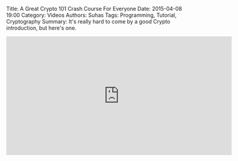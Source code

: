 Title: A Great Crypto 101 Crash Course For Everyone
Date: 2015-04-08 19:00
Category: Videos
Authors: Suhas
Tags: Programming, Tutorial, Cryptography
Summary: It's really hard to come by a good Crypto introduction, but here's one.

<iframe width="600" height="315" src="https://www.youtube.com/embed/3rmCGsCYJF8" frameborder="0" allowfullscreen></iframe>


